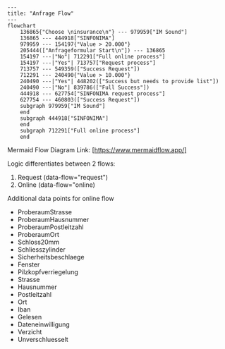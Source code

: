 ```mermaid
---
title: "Anfrage Flow"
---
flowchart
	136865{"Choose \ninsurance\n"} --- 979959["IM Sound"]
	136865 --- 444918["SINFONIMA"]
	979959 --- 154197{"Value > 20.000"}
	205444(["Anfrageformular Start\n"]) --- 136865
	154197 ---|"No"| 712291["Full online process"]
	154197 ---|"Yes"| 713757["Request process"]
	713757 --- 549359(["Success Request"])
	712291 --- 240490{"Value > 10.000"}
	240490 ---|"Yes"| 448202(["Success but needs to provide list"])
	240490 ---|"No"| 839786(["Full Success"])
	444918 --- 627754["SINFONIMA request process"]
	627754 --- 460803(["Success Request"])
	subgraph 979959["IM Sound"]
	end
	subgraph 444918["SINFONIMA"]
	end
	subgraph 712291["Full online process"]
	end
```

Mermaid Flow Diagram Link: [https://www.mermaidflow.app/]

Logic differentiates between 2 flows:

1. Request (data-flow="request")
2. Online (data-flow="online)

Additional data points for online flow

- ProberaumStrasse
- ProberaumHausnummer
- ProberaumPostleitzahl
- ProberaumOrt
- Schloss20mm
- Schliesszylinder
- Sicherheitsbeschlaege
- Fenster
- Pilzkopfverriegelung
- Strasse
- Hausnummer
- Postleitzahl
- Ort
- Iban
- Gelesen
- Dateneinwilligung
- Verzicht
- Unverschluesselt

